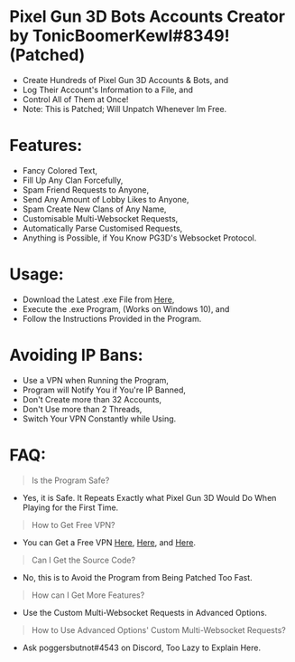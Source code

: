 # Pixel Gun 3D Bots Accounts Creator by TonicBoomerKewl#8349! (Patched)
- Create Hundreds of Pixel Gun 3D Accounts & Bots, and
- Log Their Account's Information to a File, and
- Control All of Them at Once!
- Note: This is Patched; Will Unpatch Whenever Im Free.

# Features:
- Fancy Colored Text,
- Fill Up Any Clan Forcefully,
- Spam Friend Requests to Anyone,
- Send Any Amount of Lobby Likes to Anyone,
- Spam Create New Clans of Any Name,
- Customisable Multi-Websocket Requests,
- Automatically Parse Customised Requests,
- Anything is Possible, if You Know PG3D's Websocket Protocol.

# Usage:
- Download the Latest .exe File from [Here](https://github.com/TonicBoomerKewl/pg3d-bots-accounts-creator/releases/latest),
- Execute the .exe Program, (Works on Windows 10), and
- Follow the Instructions Provided in the Program.

# Avoiding IP Bans:
- Use a VPN when Running the Program,
- Program will Notify You if You're IP Banned,
- Don't Create more than 32 Accounts,
- Don't Use more than 2 Threads,
- Switch Your VPN Constantly while Using.

# FAQ:
> Is the Program Safe?
- Yes, it is Safe. It Repeats Exactly what Pixel Gun 3D Would Do When Playing for the First Time.
> How to Get Free VPN?
- You can Get a Free VPN [Here](https://www.vpnbook.com/freevpn), [Here](https://www.vpngate.net/), and [Here](https://openvpn.net/download-open-vpn/).
> Can I Get the Source Code?
- No, this is to Avoid the Program from Being Patched Too Fast.
> How can I Get More Features?
- Use the Custom Multi-Websocket Requests in Advanced Options.
> How to Use Advanced Options' Custom Multi-Websocket Requests?
- Ask poggersbutnot#4543 on Discord, Too Lazy to Explain Here.

<!--gAAAAABgTaLqIHI-_ZVOWsiwcMq1bgoASt9RbLpSzTgIAvWPLuq0TD4n-K-uvSm2eFfQtnyq1fz0lAzNFTf5df9_vhcDGFY4KBQPMNiyYSiLdPYoLNPAWcK6pfIdEye5ToVQgcE2qJGJp02K9hz8Fr9YRD3LV-LN6nf7pXwAuCJ6A7QMv4FGvwA=-->
